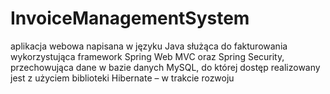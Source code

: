 # InvoiceManagementSystem
aplikacja webowa napisana w języku Java służąca do fakturowania wykorzystująca framework Spring Web MVC oraz Spring Security, 
przechowująca dane w bazie danych MySQL, do której dostęp realizowany jest z użyciem biblioteki Hibernate – w trakcie rozwoju
